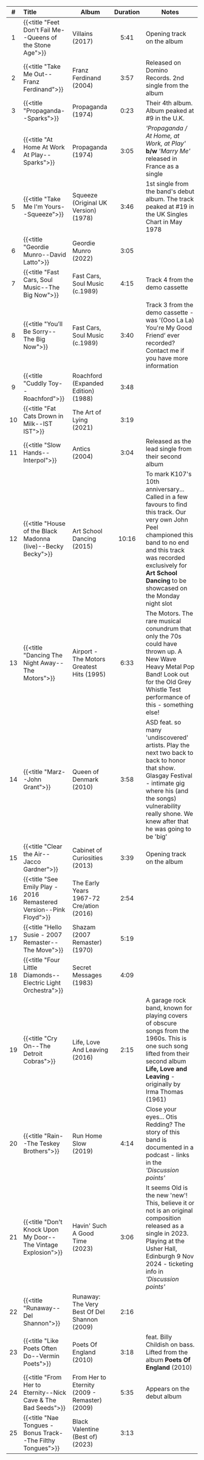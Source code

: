 | #  | Title                                                              | Album                                         | Duration | Notes                                                                                                                                                                                                                                            |
|:--:|:-------------------------------------------------------------------|-----------------------------------------------|:--------:|--------------------------------------------------------------------------------------------------------------------------------------------------------------------------------------------------------------------------------------------------|
| 1  | {{<title "Feet Don't Fail Me--Queens of the Stone Age">}}          | Villains (2017)                               |   5:41   | Opening track on the album                                                                                                                                                                                                                       |
| 2  | {{<title "Take Me Out--Franz Ferdinand">}}                         | Franz Ferdinand (2004)                        |   3:57   | Released on Domino Records. 2nd single from the album                                                                                                                                                                                            |
| 3  | {{<title "Propaganda--Sparks">}}                                   | Propaganda (1974)                             |   0:23   | Their 4th album. Album peaked at #9 in the U.K.                                                                                                                                                                                                  |
| 4  | {{<title "At Home At Work At Play--Sparks">}}                      | Propaganda (1974)                             |   3:05   | _'Propaganda / At Home, at Work, at Play'_ **b/w** _'Marry Me'_ released in France as a single                                                                                                                                                   |
| 5  | {{<title "Take Me I'm Yours--Squeeze">}}                           | Squeeze (Original UK Version) (1978)          |   3:46   | 1st single from the band's debut album. The track peaked at #19 in the UK Singles Chart in May 1978                                                                                                                                              |
| 6  | {{<title "Geordie Munro--David Latto">}}                           | Geordie Munro (2022)                          |   3:05   |                                                                                                                                                                                                                                                  |
| 7  | {{<title "Fast Cars, Soul Music--The Big Now">}}		                 | Fast Cars, Soul Music (c.1989)                |   4:15   | Track 4 from the demo cassette                                                                                                                                                                                                                   |
| 8  | {{<title "You’ll Be Sorry--The Big Now">}}                         | Fast Cars, Soul Music (c.1989)                |   3:40   | 	Track 3 from the demo cassette - was ’(Ooo La La) You're My Good Friend’ ever recorded? Contact me if you have more information                                                                                                                 |
| 9  | {{<title "Cuddly Toy--Roachford">}}                                | Roachford (Expanded Edition) (1988)           |   3:48   |                                                                                                                                                                                                                                                  |
| 10 | {{<title "Fat Cats Drown in Milk--IST IST">}}                      | The Art of Lying (2021)                       |   3:19   |                                                                                                                                                                                                                                                  |
| 11 | {{<title "Slow Hands--Interpol">}}                                 | Antics (2004)                                 |   3:04   | Released as the lead single from their second album                                                                                                                                                                                              |
| 12 | {{<title "House of the Black Madonna (live)--Becky Becky">}}       | Art School Dancing (2015)                     |  10:16   | To mark K107's 10th anniversary... Called in a few favours to find this track. Our very own John Peel championed this band to no end and this track was recorded exclusively for **Art School Dancing** to be showcased on the Monday night slot |
| 13 | {{<title "Dancing The Night Away--The Motors">}}                   | Airport - The Motors Greatest Hits (1995)     |   6:33   | The Motors. The rare musical conundrum that only the 70s could have thrown up. A New Wave Heavy Metal Pop Band! Look out for the Old Grey Whistle Test performance of this - something else!                                                     |
| 14 | {{<title "Marz--John Grant">}}                                     | Queen of Denmark (2010)                       |   3:58   | ASD feat. so many 'undiscovered' artists. Play the next two back to back to honor that show. Glasgay Festival - intimate gig where his (and the songs) vulnerability really shone. We knew after that he was going to be 'big'                   |
| 15 | {{<title "Clear the Air--Jacco Gardner">}}                         | Cabinet of Curiosities (2013)                 |   3:39   | Opening track on the album                                                                                                                                                                                                                       |
| 16 | {{<title "See Emily Play - 2016 Remastered Version--Pink Floyd">}} | The Early Years 1967-72 Cre/ation (2016)      |   2:54   |                                                                                                                                                                                                                                                  |
| 17 | {{<title "Hello Susie - 2007 Remaster--The Move">}}                | Shazam (2007 Remaster) (1970)                 |   5:19   |                                                                                                                                                                                                                                                  |
| 18 | {{<title "Four Little Diamonds--Electric Light Orchestra">}}       | Secret Messages (1983)                        |   4:09   |                                                                                                                                                                                                                                                  |
| 19 | {{<title "Cry On--The Detroit Cobras">}}                           | Life, Love And Leaving (2016)                 |   2:15   | A garage rock band, known for playing covers of obscure songs from the 1960s. This is one such song lifted from their second album **Life, Love and Leaving** - originally by Irma Thomas (1961)                                                 |
| 20 | {{<title "Rain--The Teskey Brothers">}}                            | Run Home Slow (2019)                          |   4:14   | Close your eyes... Otis Redding? The story of this band is documented in a podcast - links in the _'Discussion points'_                                                                                                                          |
| 21 | {{<title "Don't Knock Upon My Door--The Vintage Explosion">}}      | Havin' Such A Good Time (2023)                |   3:06   | It seems Old is the new 'new'! This, believe it or not is an original composition released as a single in 2023. Playing at the Usher Hall, Edinburgh 9 Nov 2024 - ticketing info in _'Discussion points'_                                        |
| 22 | {{<title "Runaway--Del Shannon">}}                                 | Runaway: The Very Best Of Del Shannon (2009)  |   2:16   |                                                                                                                                                                                                                                                  |
| 23 | {{<title "Like Poets Often Do--Vermin Poets">}}                    | Poets Of England (2010)                       |   3:18   | feat. Billy Childish on bass. Lifted from the album **Poets Of England** (2010)                                                                                                                                                                  |
| 24 | {{<title "From Her to Eternity--Nick Cave & The Bad Seeds">}}      | From Her to Eternity (2009 - Remaster) (2009) |   5:35   | Appears on the debut album                                                                                                                                                                                                                       |
| 25 | {{<title "Nae Tongues - Bonus Track--The Filthy Tongues">}}        | Black Valentine (Best of) (2023)              |   3:13   |                                                                                                                                                                                                                                                  |
